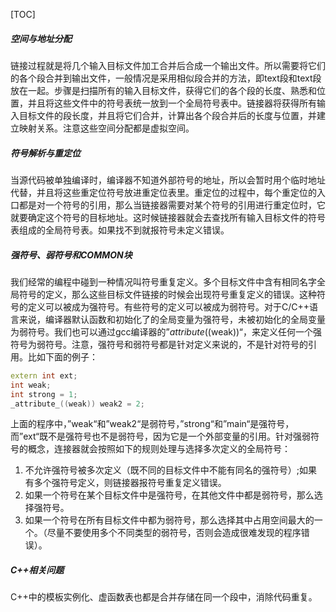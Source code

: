 [TOC]
##### 空间与地址分配
链接过程就是将几个输入目标文件加工合并后合成一个输出文件。所以需要将它们的各个段合并到输出文件，一般情况是采用相似段合并的方法，即text段和text段放在一起。步骤是扫描所有的输入目标文件，获得它们的各个段的长度、熟悉和位置，并且将这些文件中的符号表统一放到一个全局符号表中。链接器将获得所有输入目标文件的段长度，并且将它们合并，计算出各个段合并后的长度与位置，并建立映射关系。注意这些空间分配都是虚拟空间。
##### 符号解析与重定位
当源代码被单独编译时，编译器不知道外部符号的地址，所以会暂时用个临时地址代替，并且将这些重定位符号放进重定位表里。重定位的过程中，每个重定位的入口都是对一个符号的引用，那么当链接器需要对某个符号的引用进行重定位时，它就要确定这个符号的目标地址。这时候链接器就会去查找所有输入目标文件的符号表组成的全局符号表。如果找不到就报符号未定义错误。
##### 强符号、弱符号和COMMON块
我们经常的编程中碰到一种情况叫符号重复定义。多个目标文件中含有相同名字全局符号的定义，那么这些目标文件链接的时候会出现符号重复定义的错误。这种符号的定义可以被成为强符号。有些符号的定义可以被成为弱符号。对于C/C++语言来说，编译器默认函数和初始化了的全局变量为强符号，未被初始化的全局变量为弱符号。我们也可以通过gcc编译器的”_attribute_((weak))“，来定义任何一个强符号为弱符号。注意，强符号和弱符号都是针对定义来说的，不是针对符号的引用。比如下面的例子：
```c++
extern int ext;
int weak;
int strong = 1;
_attribute_((weak)) weak2 = 2;
```
上面的程序中，”weak“和”weak2“是弱符号，”strong“和”main“是强符号，而”ext“既不是强符号也不是弱符号，因为它是一个外部变量的引用。针对强弱符号的概念，连接器就会按照如下的规则处理与选择多次定义的全局符号：
1. 不允许强符号被多次定义（既不同的目标文件中不能有同名的强符号）;如果有多个强符号定义，则链接器报符号重复定义错误。
2. 如果一个符号在某个目标文件中是强符号，在其他文件中都是弱符号，那么选择强符号。
3. 如果一个符号在所有目标文件中都为弱符号，那么选择其中占用空间最大的一个。（尽量不要使用多个不同类型的弱符号，否则会造成很难发现的程序错误）。
##### C++相关问题
C++中的模板实例化、虚函数表也都是合并存储在同一个段中，消除代码重复。